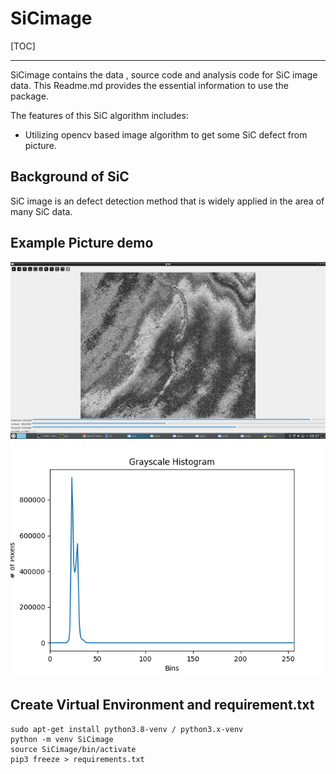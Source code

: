 # SiCimage

[TOC]

------

SiCimage contains the data , source code and analysis code for SiC image data. This Readme.md provides the essential information to use the package. 

The features of this SiC algorithm includes:

- Utilizing opencv based image algorithm to get some SiC defect from picture. 

## Background of SiC

SiC image is an defect detection method that is widely applied in the area of many SiC data. 

## Example Picture demo
<img src="site/site1.png" width="800" />
<img src="site/CREE_0322_141_hist.png" width="800" />

## Create Virtual Environment and requirement.txt
```
sudo apt-get install python3.8-venv / python3.x-venv
python -m venv SiCimage
source SiCimage/bin/activate
pip3 freeze > requirements.txt
